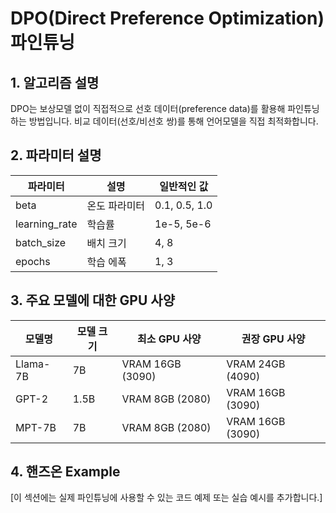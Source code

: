 # DPO(Direct Preference Optimization) 파인튜닝

## 1. 알고리즘 설명

DPO는 보상모델 없이 직접적으로 선호 데이터(preference data)를 활용해 파인튜닝하는 방법입니다. 비교 데이터(선호/비선호 쌍)를 통해 언어모델을 직접 최적화합니다.

## 2. 파라미터 설명

| 파라미터 | 설명 | 일반적인 값 |
|-----------|------|------------|
| beta | 온도 파라미터 | 0.1, 0.5, 1.0 |
| learning_rate | 학습률 | 1e-5, 5e-6 |
| batch_size | 배치 크기 | 4, 8 |
| epochs | 학습 에폭 | 1, 3 |

## 3. 주요 모델에 대한 GPU 사양

| 모델명 | 모델 크기 | 최소 GPU 사양 | 권장 GPU 사양 |
|--------|-----------|--------------|--------------|
| Llama-7B | 7B | VRAM 16GB (3090) | VRAM 24GB (4090) |
| GPT-2 | 1.5B | VRAM 8GB (2080) | VRAM 16GB (3090) |
| MPT-7B | 7B | VRAM 8GB (2080) | VRAM 16GB (3090) |

## 4. 핸즈온 Example

[이 섹션에는 실제 파인튜닝에 사용할 수 있는 코드 예제 또는 실습 예시를 추가합니다.]
